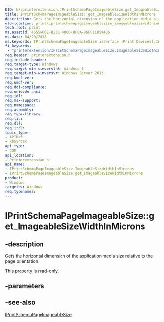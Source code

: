 ```yaml
---
UID: NF:printerextension.IPrintSchemaPageImageableSize.get_ImageableSizeWidthInMicrons
title: IPrintSchemaPageImageableSize::get_ImageableSizeWidthInMicrons (printerextension.h)
description: Gets the horizontal dimension of the application media size relative to the page orientation.
old-location: print\iprintschemapageimageablesize_imageablesizewidthinmicrons.htm
tech.root: print
ms.assetid: 46556C6E-B231-400D-8F0A-86FC1CD5D4B6
ms.date: 04/20/2018
ms.keywords: IPrintSchemaPageImageableSize interface [Print Devices],ImageableSizeWidthInMicrons property, IPrintSchemaPageImageableSize.ImageableSizeWidthInMicrons, IPrintSchemaPageImageableSize.get_ImageableSizeWidthInMicrons, IPrintSchemaPageImageableSize::ImageableSizeWidthInMicrons, IPrintSchemaPageImageableSize::get_ImageableSizeWidthInMicrons, ImageableSizeWidthInMicrons property [Print Devices], ImageableSizeWidthInMicrons property [Print Devices],IPrintSchemaPageImageableSize interface, get_ImageableSizeWidthInMicrons, print.iprintschemapageimageablesize_imageablesizewidthinmicrons, printerextension/IPrintSchemaPageImageableSize::ImageableSizeWidthInMicrons, printerextension/IPrintSchemaPageImageableSize::get_ImageableSizeWidthInMicrons
f1_keywords:
 - "printerextension/IPrintSchemaPageImageableSize.ImageableSizeWidthInMicrons"
req.header: printerextension.h
req.include-header: 
req.target-type: Windows
req.target-min-winverclnt: Windows 8
req.target-min-winversvr: Windows Server 2012
req.kmdf-ver: 
req.umdf-ver: 
req.ddi-compliance: 
req.unicode-ansi: 
req.idl: 
req.max-support: 
req.namespace: 
req.assembly: 
req.type-library: 
req.lib: 
req.dll: 
req.irql: 
topic_type:
- APIRef
- kbSyntax
api_type:
- COM
api_location:
- Printerextension.h
api_name:
- IPrintSchemaPageImageableSize.ImageableSizeWidthInMicrons
- IPrintSchemaPageImageableSize.get_ImageableSizeWidthInMicrons
product:
- Windows
targetos: Windows
req.typenames: 
---
```


# IPrintSchemaPageImageableSize::get_ImageableSizeWidthInMicrons


## -description


Gets the horizontal dimension of the application media size relative to the page orientation.

This property is read-only.


## -parameters


## -see-also




<a href="https://docs.microsoft.com/windows-hardware/drivers/ddi/printerextension/nn-printerextension-iprintschemapageimageablesize">IPrintSchemaPageImageableSize</a>
 

 

